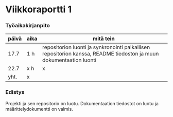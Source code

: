 # Viikkoraportti 1

### Työaikakirjanpito
| **päivä** | **aika** | **mitä tein** 
| --------- | -------- | ------------- 
| 17.7 | 1 h | repositorion luonti ja synkronointi paikallisen repositorion kanssa, README tiedoston ja muun dokumentaation luonti
| 22.7 | x h | x
| yht. | x

### Edistys
Projekti ja sen repositorio on luotu. Dokumentaation tiedostot on luotu ja määrittelydokumentti on valmis.
